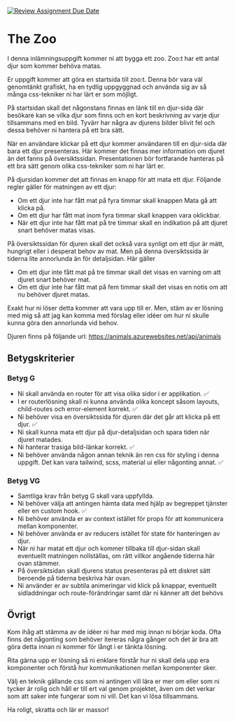 [![Review Assignment Due Date](https://classroom.github.com/assets/deadline-readme-button-22041afd0340ce965d47ae6ef1cefeee28c7c493a6346c4f15d667ab976d596c.svg)](https://classroom.github.com/a/xBUCHFwF)

# The Zoo

I denna inlämningsuppgift kommer ni att bygga ett zoo. Zoo:t har ett antal djur som kommer behöva matas.

Er uppgift kommer att göra en startsida till zoo:t. Denna bör vara väl genomtänkt grafiskt, ha en tydlig uppgyggnad
och använda sig av så många css-tekniker ni har lärt er som möjligt.

På startsidan skall det någonstans finnas en länk till en djur-sida där besökare kan se vilka djur som finns och en
kort beskrivning av varje djur tillsammans med en bild. Tyvärr har några av djurens bilder blivit fel och dessa behöver
ni hantera på ett bra sätt.

När en användare klickar på ett djur kommer användaren till en djur-sida där bara ett djur presenteras. Här kommer det
finnas mer information om djuret än det fanns på översiktssidan. Presentationen bör fortfarande hanteras på ett bra sätt
genom olika css-tekniker som ni har lärt er.

På djursidan kommer det att finnas en knapp för att mata ett djur. Följande regler gäller för matningen av ett djur:

- Om ett djur inte har fått mat på fyra timmar skall knappen Mata gå att klicka på.
- Om ett djur har fått mat inom fyra timmar skall knappen vara oklickbar.
- När ett djur inte har fått mat på tre timmar skall en indikation på att djuret snart behöver matas visas.

På översiktssidan för djuren skall det också vara synligt om ett djur är mätt, hungrigt eller i desperat behov av mat.
Men på denna översiktssida är tiderna lite annorlunda än för detaljsidan. Här gäller

- Om ett djur inte fått mat på tre timmar skall det visas en varning om att djuret snart behöver mat.
- Om ett djur inte har fått mat på fem timmar skall det visas en notis om att nu behöver djuret matas.

Exakt hur ni löser detta kommer att vara upp till er. Men, stäm av er lösning med mig så att jag kan komma med
förslag eller idéer om hur ni skulle kunna göra den annorlunda vid behov.

Djuren finns på följande url: https://animals.azurewebsites.net/api/animals

## Betygskriterier

### Betyg G

- Ni skall använda en router för att visa olika sidor i er applikation. ✅
- I er routerlösning skall ni kunna använda olika koncept såsom layouts, child-routes och error-element korrekt. ✅
- Ni behöver visa en översiktssida för djuren där det går att klicka på ett djur. ✅
- Ni skall kunna mata ett djur på djur-detaljsidan och spara tiden när djuret matades.
- Ni hanterar trasiga bild-länkar korrekt. ✅
- Ni behöver använda någon annan teknik än ren css för styling i denna uppgift. Det kan vara tailwind, scss, material ui eller någonting annat. ✅

### Betyg VG

- Samtliga krav från betyg G skall vara uppfyllda.
- Ni behöver välja att antingen hämta data med hjälp av begreppet tjänster eller en custom hook. ✅
- Ni behöver använda er av context istället för props för att kommunicera mellan komponenter.
- Ni behöver använda er av reducers istället för state för hanteringen av djur.
- När ni har matat ett djur och kommer tillbaka till djur-sidan skall eventuellt matningen nollställas, om rätt villkor angående tiderna här ovan stämmer.
- På översiktsidan skall djurens status presenteras på ett diskret sätt beroende på tiderna beskriva här ovan.
- Ni använder er av subtila animeringar vid klick på knappar, eventuellt sidladdningar och route-förändringar samt där ni känner att det behövs

## Övrigt

Kom ihåg att stämma av de idéer ni har med mig innan ni börjar koda. Ofta finns det någonting som behöver itereras några gånger och det är bra att göra
detta innan ni kommer för långt i er tänkta lösning.

Rita gärna upp er lösning så ni enklare förstår hur ni skall dela upp era komponenter och förstå hur kommunikationen mellan komponenter sker.

Välj en teknik gällande css som ni antingen vill lära er mer om eller som ni tycker är rolig och håll er till ert val genom projektet, även om det verkar som att saker inte fungerar som ni vill. Det kan vi lösa tillsammans.

Ha roligt, skratta och lär er massor!
